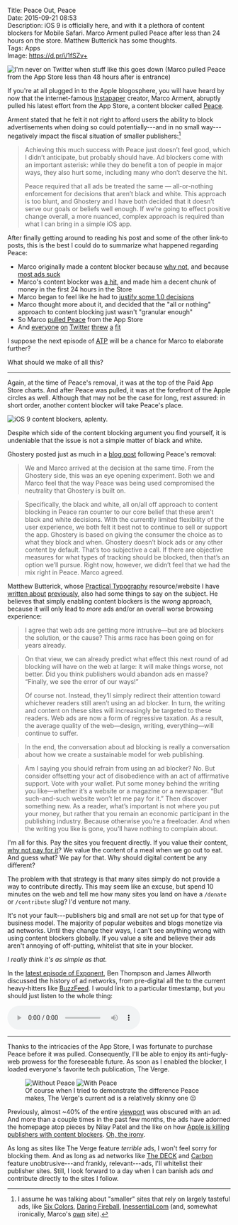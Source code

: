 Title: Peace Out, Peace  
Date: 2015-09-21 08:53  
Description: iOS 9 is officially here, and with it a plethora of content blockers for Mobile Safari. Marco Arment pulled Peace after less than 24 hours on the store. Matthew Butterick has some thoughts.  
Tags: Apps  
Image: https://d.pr/i/1fSZv+  

![I'm never on Twitter when stuff like this goes down (Marco pulled Peace from the App Store less than 48 hours after is entrance)][1]

If you're at all plugged in to the Apple blogosphere, you will have heard by now that the internet-famous [Instapaper][2] creator, Marco Arment, abruptly pulled his latest effort from the App Store, a content blocker called [Peace][3].

Arment stated that he felt it not right to afford users the ability to block advertisements when doing so could potentially---and in no small way---negatively impact the fiscal situation of smaller publishers:[^1]

> Achieving this much success with Peace just doesn’t feel good, which I didn’t anticipate, but probably should have. Ad blockers come with an important asterisk: while they do benefit a ton of people in major ways, they also hurt some, including many who don’t deserve the hit.
>
> Peace required that all ads be treated the same — all-or-nothing enforcement for decisions that aren’t black and white. This approach is too blunt, and Ghostery and I have both decided that it doesn’t serve our goals or beliefs well enough. If we’re going to effect positive change overall, a more nuanced, complex approach is required than what I can bring in a simple iOS app.

After finally getting around to reading his post and some of the other link-to posts, this is the best I could do to summarize what happened regarding Peace:

* Marco originally made a content blocker because [why not][4], and because [most ads suck][5]
* Marco's content blocker was [a hit][6], and made him a decent chunk of money in the first 24 hours in the Store
* Marco began to feel like he had to [justify some 1.0 decisions][7]
* Marco thought more about it, and decided that the "all or nothing" approach to content blocking just wasn't "granular enough"
* So Marco [pulled Peace][8] from the App Store
* And [everyone][9] [on][10] [Twitter][11] [threw][12] [a][13] [fit][14]

I suppose the next episode of [ATP][15] will be a chance for Marco to elaborate further? 

What should we make of all this?

***

Again, at the time of Peace's removal, it was at the top of the Paid App Store charts. And after Peace was pulled, it was at the forefront of the Apple circles as well. Although that may not be the case for long, rest assured: in short order, another content blocker will take Peace's place.

![iOS 9 content blockers, aplenty.][16]

Despite which side of the content blocking argument you find yourself, it is undeniable that the issue is not a simple matter of black and white.

Ghostery posted just as much in a [blog post][17] following Peace's removal:

> We and Marco arrived at the decision at the same time.  From the Ghostery side, this was an eye opening experiment.  Both we and Marco feel that the way Peace was being used compromised the neutrality that Ghostery is built on.
 
> Specifically, the black and white, all on/all off approach to content blocking in Peace ran counter to our core belief that these aren't black and white decisions.  With the currently limited flexibility of the user experience, we both felt it best not to continue to sell or support the app.  Ghostery is based on giving the consumer the choice as to what they block and when. Ghostery doesn’t block ads or any other content by default. That’s too subjective a call.  If there are objective measures for what types of tracking should be blocked, then that’s an option we’ll pursue. Right now, however, we didn’t feel that we had the mix right in Peace. Marco agreed.

Matthew Butterick, whose [Practical Typography][18] resource/website I have [written about][19] [previously][20], also had some things to say on the subject. He believes that simply enabling content blockers is the *wrong* approach, because it will only lead to *more* ads and/or an overall worse browsing experience:

> I agree that web ads are getting more intrusive—but are ad blockers the solution, or the cause? This arms race has been going on for years already.

> On that view, we can already predict what effect this next round of ad blocking will have on the web at large: it will make things worse, not better. Did you think publishers would abandon ads en masse? “Finally, we see the error of our ways!”
>
> Of course not. Instead, they’ll simply redirect their attention toward whichever readers still aren’t using an ad blocker. In turn, the writing and content on these sites will increasingly be targeted to these readers. Web ads are now a form of regressive taxation. As a result, the average quality of the web—design, writing, everything—will continue to suffer.

> In the end, the conversation about ad blocking is really a conversation about how we create a sustainable model for web publishing.

> Am I saying you should refrain from using an ad blocker? No. But consider offsetting your act of disobedience with an act of affirmative support. Vote with your wallet. Put some money behind the writing you like—whether it’s a website or a magazine or a newspaper. “But such-and-such website won’t let me pay for it.” Then discover something new. As a reader, what’s important is not where you put your money, but rather that you remain an economic participant in the publishing industry. Because otherwise you’re a freeloader. And when the writing you like is gone, you’ll have nothing to complain about.

I'm all for this. Pay the sites you frequent directly. If you value their content, [why not pay for it][21]? We value the content of a meal when we go out to eat. And guess what? We pay for that. Why should digital content be any different?

The problem with that strategy is that many sites simply do not provide a way to contribute directly. This may seem like an excuse, but spend 10 minutes on the web and tell me how many sites you land on have a `/donate` or `/contribute` slug? I'd venture not many. 

It's not your fault---publishers big and small are not set up for that type of business model. The majority of popular websites and blogs monetize via ad networks. Until they change their ways, I can't see anything wrong with using content blockers globally. If you value a site and believe their ads aren't annoying of off-putting, whitelist that site in your blocker.

*I really think it's as simple as that.*
<!-- {.takehome} -->

In the [latest episode of Exponent][22], Ben Thompson and James Allworth discussed the history of ad networks, from pre-digital all the to the current heavy-hitters like [BuzzFeed][23]. I would link to a particular timestamp, but you should just listen to the whole thing:

<audio controls>
	<source type="audio/mpeg" src="http://media.blubrry.com/exponent/p/content.blubrry.com/exponent/exponent52.mp3">
</audio>

***

Thanks to the intricacies of the App Store, I was fortunate to purchase Peace before it was pulled. Consequently, I'll be able to enjoy its anti-fugly-web prowess for the foreseeable future. As soon as I enabled the blocker, I loaded everyone's favorite tech publication, The Verge.

<figure>
	<img class="twoinline" src="https://d.pr/i/1aYAD+" alt="Without Peace" title="Without Peace">
	<img class="twoinline" src="https://d.pr/i/dJpP+" alt="With Peace" title="With Peace">
	<figcaption>Of course when I tried to demonstrate the difference Peace makes, The Verge's current ad is a relatively skinny one <span style="font-style:normal">😐</span></figcaption>
</figure>

Previously, almost ~40% of the entire [viewport][24] was obscured with an ad. And more than a couple times in the past few months, the ads have adorned the homepage atop pieces by Nilay Patel and the like on how [Apple is killing publishers with content blockers][25]. [Oh, the irony][26].

As long as sites like The Verge feature *terrible* ads, I won't feel sorry for blocking them. And as long as ad networks like [The DECK][27] and [Carbon][28] feature unobtrusive---and frankly, relevant---ads, I'll whitelist their publisher sites. Still, I look forward to a day when I can banish ads *and* contribute directly to the sites I follow.

[^1]: I assume he was talking about "smaller" sites that rely on largely tasteful ads, like [Six Colors][a], [Daring Fireball][b], [Inessential.com][c] (and, somewhat ironically, Marco's [own][d] site).

[a]: http://sixcolors.com "Jason Snell's blog, Six Colors"
[b]: http://daringfireball.net "John Gruber's blog, Daring Fireball"
[c]: http://inessential.com "Brent Simmons blog, Inessential"
[d]: http://marco.org "Marco Arment's blog, Marco.org"

[1]: https://d.pr/i/166fs+ "I'm never on Twitter when stuff like this goes down (Marco pulled Peace from the App Store less than 48 hours after is entrance)"
[2]: http://www.marco.org/2008/01/28/instapaper "Marco unveiling Instapaper"
[3]: http://www.marco.org/2015/09/16/peace-content-blocker "Marco unveiling Peace"
[4]: http://www.marco.org/2015/09/16/peace-content-blocker "Marco unveiling Peace"
[5]: http://www.marco.org/2015/08/11/ad-blocking-ethics "Marco on ad-blocking"
[6]: http://techcrunch.com/2015/09/17/a-day-after-ios-9s-launch-ad-blockers-top-the-app-store/ "TechCrunch on Marco pulling Peace"
[7]: http://www.marco.org/2015/09/17/why-peace-blocks-deck-ads "Marco on why Peace blocks The DECK"
[8]: http://www.bgr.in/news/peace-ad-blocker-app-pulled-from-the-app-store-as-developer-doesnt-feel-its-the-right-thing-to-do/ "Boy Genius Report on Marco pulling Peace"
[9]: https://twitter.com/netgarden/status/645314698305376256 "@netgarden asking why Marco pulled Peace"
[10]: https://twitter.com/netgarden/status/645314698305376256 "@netgarden asking why Marco pulled Peace"
[11]: https://twitter.com/JonInWinder/status/645580168350822400 "This guy clearly hates Marco"
[12]: https://twitter.com/jmahorney/status/645635549525602305 "Another person how hates Marco"
[13]: https://twitter.com/NateUT/status/645644418259791872 "This guy wants a refund"
[14]: https://twitter.com/Macaficionados/status/645671324250177539 "Last butthurt link"
[15]: http://atp.fm "The Accidental Tech Podcast"
[16]: https://d.pr/i/1fSZv+ "Content blockers aplenty."
[17]: https://www.ghostery.com/en/articles/the-peace-app-experiment/ "Ghostery on Marco pulling Peace"
[18]: http://practicaltypography.com "Matthew Butterick's Practical Typography"
[19]: /2015/8/25/practical-typography "Me on Practical Typography"
[20]: /2015/9/3/pages-09-pages-50-and-more-practical-typography "My take on various apps, with Practical Typography in mind"
[21]: /support "Supporting TheOverAnalyzed"
[22]: http://exponent.fm/episode-051-all-about-ads/ "Exponent, episode 51"
[23]: https://stratechery.com/2015/popping-the-publishing-bubble/ "Ben Thompson on the publishing bubble"
[24]: https://developer.mozilla.org/en-US/docs/Mozilla/Mobile/Viewport_meta_tag?redirectlocale=en-US&redirectslug=Mobile%2FViewport_meta_tag "viewport tag"
[25]: http://www.theverge.com/2015/7/20/9002721/the-mobile-web-sucks "Nilay Patel on the wrong side of the 'terrible web ads' argument"
[26]: http://www.theverge.com/2015/7/20/9002721/the-mobile-web-sucks "Nilay Patel on the wrong side of the 'terrible web ads' argument"
[27]: http://decknetwork.net "The DECK ad network"
[28]: http://carbonads.net "Carbon ad network"